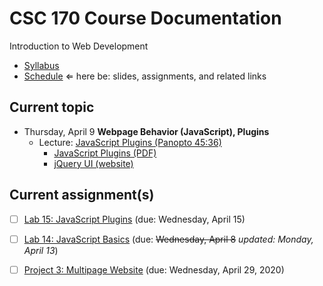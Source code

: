 # CSC 170 Course Documentation
Introduction to Web Development

- [Syllabus](syllabus.md)
- [Schedule](schedule.md)   &lArr; here be: slides, assignments, and related links

## Current topic

- Thursday, April 9 **Webpage Behavior (JavaScript), Plugins** 
  - Lecture: [JavaScript Plugins (Panopto 45:36)](https://rochester.hosted.panopto.com/Panopto/Pages/Viewer.aspx?id=c58dc198-ecaf-4d7d-b09a-ab98017431d6)
    - [JavaScript Plugins (PDF)](23-javascript-plugins/javascript-plugins.pdf)
    - [jQuery UI (website)](https://jqueryui.com/)

## Current assignment(s)

- [ ] [Lab 15: JavaScript Plugins](lab15-javascript-plugins/instructions.md) (due: Wednesday, April 15)
- [ ] [Lab 14: JavaScript Basics](lab14-javascript-basics/instructions.md) (due: <s>Wednesday, April 8</s> *updated: Monday, April 13*)
- [ ] [Project 3: Multipage Website](project03-multipage-website/instructions.md) (due: Wednesday, April 29, 2020)

